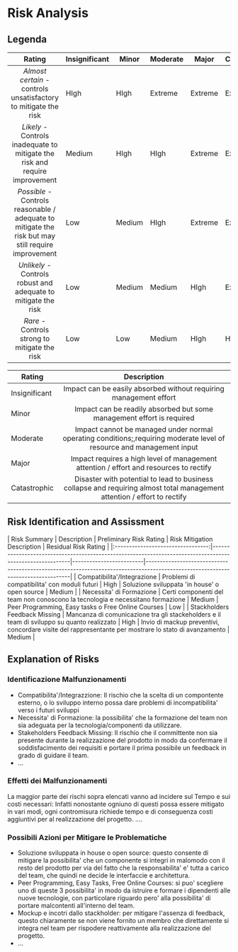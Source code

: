 Risk Analysis
================

Legenda
----------------

|                                               Rating                                               | Insignificant | Minor  | Moderate | Major   | Catastrophic |
|:--------------------------------------------------------------------------------------------------:|---------------|--------|----------|---------|--------------|
| *Almost certain* - controls unsatisfactory to mitigate the risk                                    | HIgh          | HIgh   | Extreme  | Extreme | Extreme      |
| *Likely* - Controls inadequate to mitigate the risk and require improvement                        | Medium        | HIgh   | HIgh     | Extreme | Extreme      |
| *Possible* - Controls reasonable / adequate to mitigate the risk but may still require improvement | Low           | Medium | HIgh     | Extreme | Extreme      |
| *Unlikely* - Controls robust and adequate to mitigate the risk                                     | Low           | Medium | Medium   | HIgh    | Extreme      |
| *Rare* - Controls strong to mitigate the risk                                                      | Low           | Low    | Medium   | HIgh    | HIgh         |

| Rating        |                                                        Description                                                       |
|---------------|:------------------------------------------------------------------------------------------------------------------------:|
| Insignificant | Impact can be easily absorbed without requiring management effort                                                        |
| Minor         | Impact can be readily absorbed but some management effort is required                                                    |
| Moderate      | Impact cannot be managed under normal operating conditions;,requiring moderate level of resource and management input    |
| Major         | Impact requires a high level of management attention / effort and resources to rectify                                   |
| Catastrophic  | Disaster with potential to lead to business collapse and requiring almost total management attention / effort to rectify |


Risk Identification and Assissment
----------------

|            Risk Summary           | Description                                                                                              | Preliminary Risk Rating | Risk Mitigation Description                                                                              | Residual Risk Rating |
|:---------------------------------:|----------------------------------------------------------------------------------------------------------|-------------------------|---------------------------------------------------------------------------------------------------------------------------------|
| Compatibilita'/Integrazione       | Problemi di compatibilita' con moduli futuri                                                             | High                    | Soluzione sviluppata 'in house' o open source                                                            | Medium               |
| Necessita' di Formazione          | Certi componenti del team non conoscono la tecnologia e necessitano formazione                           | Medium                  | Peer Programming, Easy tasks o Free Online Courses                                                       | Low                  |
| Stackholders Feedback Missing     | Mancanza di comunicazione tra gli stackeholders e il team di sviluppo su quanto realizzato               | High                    | Invio di mackup preventivi, concordare visite del rappresentante per mostrare lo stato di avanzamento    | Medium               |

Explanation of Risks
---------------------------------------

### Identificazione Malfunzionamenti ###

* Compatibilita'/Integrazzione: Il rischio che la scelta di un compontente esterno, o lo sviluppo interno possa dare problemi di incompatibilita' verso i futuri sviluppi
* Necessita' di Formazione: la possibilita' che la formazione del team non sia adeguata per la tecnologia/componenti da utilizzare.
* Stakeholders Feedback Missing: Il rischio che il committente non sia presente durante la realizzazione del prodotto in modo da confermare il soddisfacimento dei requisiti e portare il prima possibile un feedback in grado di guidare il team.
* ...

### Effetti dei Malfunzionamenti ###
La maggior parte dei rischi sopra elencati vanno ad incidere sul Tempo e sui costi necessari:
Infatti nonostante ogniuno di questi possa essere mitigato in vari modi, ogni contromisura richiede tempo e di conseguenza costi aggiuntivi per al realizzazione del progetto.
....

### Possibili Azioni per Mitigare le Problematiche ###
* Soluzione sviluppata in house o open source: questo consente di mitigare la possibilita' che un componente si integri in malomodo con il resto del prodotto per via del fatto che la responsabilita' e' tutta a carico del team, che quindi ne decide le interfaccie e architettura.
* Peer Programming, Easy Tasks, Free Online Courses: si puo' scegliere uno di queste 3 possibilita' in modo da istruire e formare i dipendenti alle nuove tecnologie, con particolare riguardo pero' alla possibilita' di portare malcontenti all'interno del team.
* Mockup e incotri dallo stackholder: per mitigare l'assenza di feedback, questo chiaramente se non viene fornito un membro che direttamente si integra nel team per rispodere reattivamente alla realizzazione del progetto.
* ...
